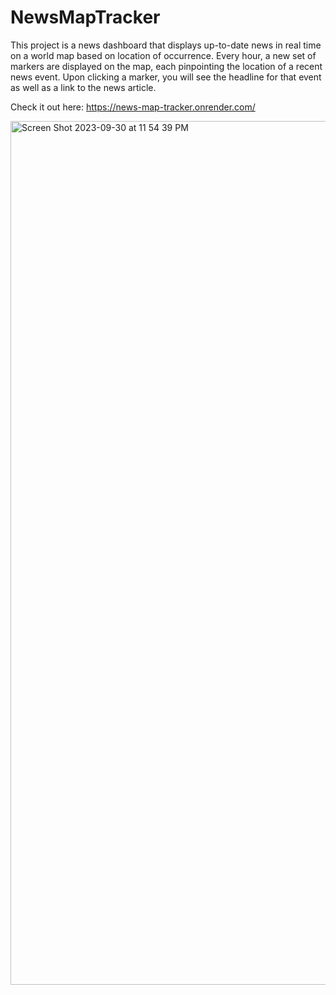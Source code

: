 # NewsMapTracker

This project is a news dashboard that displays up-to-date news in real time on a world map based 
on location of occurrence. Every hour, a new set of markers are displayed on the map, each pinpointing the location of a recent news event. Upon clicking a marker,
you will see the headline for that event as well as a link to the news article.

Check it out here: https://news-map-tracker.onrender.com/

<img width="1382" alt="Screen Shot 2023-09-30 at 11 54 39 PM" src="https://github.com/gmantri2/NewsMapTracker/assets/84867535/b16f70ce-06a0-4e4f-8889-a441fb55f20f">
